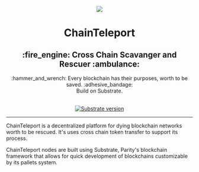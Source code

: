 <div align="center">
<img src="https://avatars.githubusercontent.com/u/88412263?s=400&u=949fd9d2b1dee095ed267cfc288b09101dc6e753&v=4">
</div>

<div align="center">
<h1>ChainTeleport</h1>
<h2>:fire_engine: Cross Chain Scavanger and Rescuer :ambulance:</h2>
:hammer_and_wrench: Every blockchain has their purposes, worth to be saved. :adhesive_bandage:
<br>
Build on Substrate.
  
<br>
<br>
  
[![Substrate version](https://img.shields.io/badge/Substrate-3.0.0-brightgreen?logo=Parity%20Substrate)](https://substrate.dev/)
  
</div>

---

ChainTeleport is a decentralized platform for dying blockchain networks worth to be rescued. It's uses cross chain token transfer to support its process.

ChainTeleport nodes are built using Substrate, Parity's blockchain framework that allows for quick development of blockchains customizable by its pallets system.
